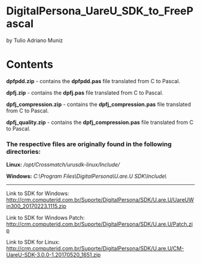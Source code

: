 # DigitalPersona_UareU_SDK_to_FreePascal

by Tulio Adriano Muniz

# Contents

<p><b>dpfpdd.zip</b> - contains the <b>dpfpdd.pas</b> file translated from C to Pascal. </p>
<p><b>dpfj.zip</b> - contains the <b>dpfj.pas</b> file translated from C to Pascal. </p>
<p><b>dpfj_compression.zip</b> - contains the <b>dpfj_compression.pas</b> file translated from C to Pascal. </p>
<p><b>dpfj_quality.zip</b> - contains the <b>dpfj_compression.pas</b> file translated from C to Pascal. </p>

<h3>The respective files are originally found in the following directories: </h3>

<p><b>Linux:</b> <i>/opt/Crossmatch/urusdk-linux/Include/</i> </p>
<p><b>Windows:</b> <i>C:\Program Files\DigitalPersona\U.are.U SDK\Include\</i> </p>

<hr>

Link to SDK for Windows: http://crm.computerid.com.br/Suporte/DigitalPersona/SDK/U.are.U/UareUWin300_20170223.1115.zip

Link to SDK for Windows Patch: http://crm.computerid.com.br/Suporte/DigitalPersona/SDK/U.are.U/Patch.zip  

Link to SDK for Linux: http://crm.computerid.com.br/Suporte/DigitalPersona/SDK/U.are.U/CM-UareU-SDK-3.0.0-1.20170520_1651.zip


